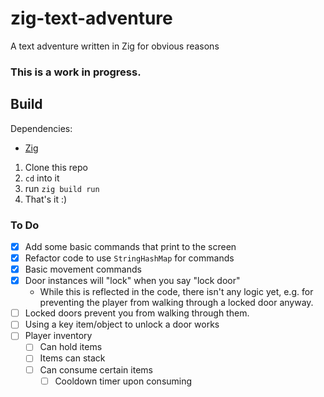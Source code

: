 # zig-text-adventure
A text adventure written in Zig for obvious reasons

### This is a work in progress.

## Build
Dependencies:
- [Zig](https://ziglang.org/download/)

1. Clone this repo
2. `cd` into it
3. run `zig build run`
4. That's it :)

### To Do
- [x] Add some basic commands that print to the screen
- [x] Refactor code to use `StringHashMap` for commands
- [x] Basic movement commands
- [x] Door instances will "lock" when you say "lock door"
    - While this is reflected in the code, there isn't any logic yet, e.g. for preventing the player
    from walking through a locked door anyway.
- [ ] Locked doors prevent you from walking through them.
- [ ] Using a key item/object to unlock a door works
- [ ] Player inventory 
    - [ ] Can hold items
    - [ ] Items can stack
    - [ ] Can consume certain items
        - [ ] Cooldown timer upon consuming 

